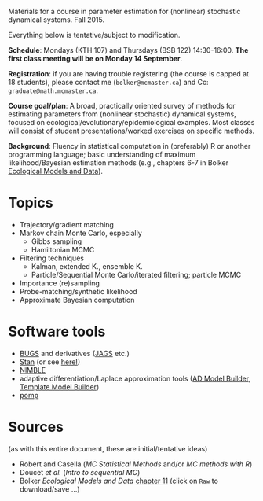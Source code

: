 Materials for a course in parameter estimation for (nonlinear) stochastic dynamical systems.   Fall 2015.

Everything below is tentative/subject to modification.

**Schedule**: Mondays (KTH 107) and Thursdays (BSB 122) 14:30-16:00. **The first class meeting will be on Monday 14 September**.

**Registration**: if you are having trouble registering (the course is capped at 18 students), please contact me (`bolker@mcmaster.ca`) and Cc: `graduate@math.mcmaster.ca`.

**Course goal/plan**: A broad, practically oriented survey of methods for estimating parameters from (nonlinear stochastic) dynamical systems, focused on ecological/evolutionary/epidemiological examples. Most classes will consist of student presentations/worked exercises on specific methods.

**Background**: Fluency in statistical computation in (preferably) R or another programming language; basic understanding of maximum likelihood/Bayesian estimation methods (e.g., chapters 6-7 in Bolker [Ecological Models and Data](http://ms.mcmaster.ca/~bolker/emdbook/)).

Topics
==========

* Trajectory/gradient matching
* Markov chain Monte Carlo, especially
   * Gibbs sampling
   * Hamiltonian MCMC
* Filtering techniques
   * Kalman, extended K., ensemble K.
   * Particle/Sequential Monte Carlo/iterated filtering; particle MCMC
* Importance (re)sampling
* Probe-matching/synthetic likelihood
* Approximate Bayesian computation

Software tools
============

* [BUGS](http://www.mrc-bsu.cam.ac.uk/software/bugs/) and derivatives ([JAGS](http://mcmc-jags.sourceforge.net/) etc.)
* [Stan](mc-stan.org) (or see [here!](https://www.youtube.com/watch?v=pWow8Qe1snQ))
* [NIMBLE](http://r-nimble.org/)
* adaptive differentiation/Laplace approximation tools ([AD Model Builder](http://www.admb-project.org/), [Template Model Builder](https://github.com/kaskr/adcomp))
* [pomp](http://kingaa.github.io/pomp/)


Sources
===========

(as with this entire document, these are initial/tentative ideas)

* Robert and Casella (*MC Statistical Methods* and/or *MC methods with R*)
* Doucet *et al.* (*Intro to sequential MC*)
* Bolker *Ecological Models and Data* [chapter 11](materials/Bolker_ch11.pdf) (click on `Raw` to download/save ...)
